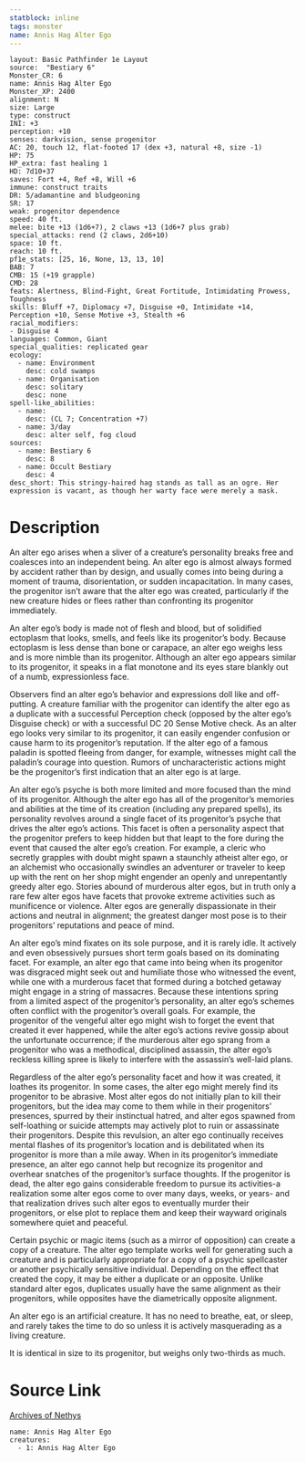 ```yaml
---
statblock: inline
tags: monster
name: Annis Hag Alter Ego
---
```

```statblock
layout: Basic Pathfinder 1e Layout
source:  "Bestiary 6"
Monster_CR: 6
name: Annis Hag Alter Ego
Monster_XP: 2400
alignment: N
size: Large
type: construct
INI: +3
perception: +10
senses: darkvision, sense progenitor
AC: 20, touch 12, flat-footed 17 (dex +3, natural +8, size -1)
HP: 75
HP_extra: fast healing 1
HD: 7d10+37
saves: Fort +4, Ref +8, Will +6
immune: construct traits
DR: 5/adamantine and bludgeoning
SR: 17
weak: progenitor dependence
speed: 40 ft.
melee: bite +13 (1d6+7), 2 claws +13 (1d6+7 plus grab)
special_attacks: rend (2 claws, 2d6+10)
space: 10 ft.
reach: 10 ft.
pf1e_stats: [25, 16, None, 13, 13, 10]
BAB: 7
CMB: 15 (+19 grapple)
CMD: 28
feats: Alertness, Blind-Fight, Great Fortitude, Intimidating Prowess, Toughness
skills: Bluff +7, Diplomacy +7, Disguise +0, Intimidate +14, Perception +10, Sense Motive +3, Stealth +6
racial_modifiers:
- Disguise 4
languages: Common, Giant
special_qualities: replicated gear
ecology:
  - name: Environment
    desc: cold swamps
  - name: Organisation
    desc: solitary
    desc: none
spell-like_abilities:
  - name:
    desc: (CL 7; Concentration +7)
  - name: 3/day
    desc: alter self, fog cloud
sources:
  - name: Bestiary 6
    desc: 8
  - name: Occult Bestiary
    desc: 4
desc_short: This stringy-haired hag stands as tall as an ogre. Her expression is vacant, as though her warty face were merely a mask.
```
# Description
An alter ego arises when a sliver of a creature’s personality breaks free and coalesces into an independent being. An alter ego is almost always formed by accident rather than by design, and usually comes into being during a moment of trauma, disorientation, or sudden incapacitation. In many cases, the progenitor isn’t aware that the alter ego was created, particularly if the new creature hides or flees rather than confronting its progenitor immediately. 

An alter ego’s body is made not of flesh and blood, but of solidified ectoplasm that looks, smells, and feels like its progenitor’s body. Because ectoplasm is less dense than bone or carapace, an alter ego weighs less and is more nimble than its progenitor. Although an alter ego appears similar to its progenitor, it speaks in a flat monotone and its eyes stare blankly out of a numb, expressionless face. 

Observers find an alter ego’s behavior and expressions doll like and off-putting. A creature familiar with the progenitor can identify the alter ego as a duplicate with a successful Perception check (opposed by the alter ego’s Disguise check) or with a successful DC 20 Sense Motive check. As an alter ego looks very similar to its progenitor, it can easily engender confusion or cause harm to its progenitor’s reputation. If the alter ego of a famous paladin is spotted fleeing from danger, for example, witnesses might call the paladin’s courage into question. Rumors of uncharacteristic actions might be the progenitor’s first indication that an alter ego is at large. 

An alter ego’s psyche is both more limited and more focused than the mind of its progenitor. Although the alter ego has all of the progenitor’s memories and abilities at the time of its creation (including any prepared spells), its personality revolves around a single facet of its progenitor’s psyche that drives the alter ego’s actions. This facet is often a personality aspect that the progenitor prefers to keep hidden but that leapt to the fore during the event that caused the alter ego’s creation. For example, a cleric who secretly grapples with doubt might spawn a staunchly atheist alter ego, or an alchemist who occasionally swindles an adventurer or traveler to keep up with the rent on her shop might engender an openly and unrepentantly greedy alter ego. Stories abound of murderous alter egos, but in truth only a rare few alter egos have facets that provoke extreme activities such as munificence or violence. Alter egos are generally dispassionate in their actions and neutral in alignment; the greatest danger most pose is to their progenitors’ reputations and peace of mind. 

An alter ego’s mind fixates on its sole purpose, and it is rarely idle. It actively and even obsessively pursues short term goals based on its dominating facet. For example, an alter ego that came into being when its progenitor was disgraced might seek out and humiliate those who witnessed the event, while one with a murderous facet that formed during a botched getaway might engage in a string of massacres. Because these intentions spring from a limited aspect of the progenitor’s personality, an alter ego’s schemes often conflict with the progenitor’s overall goals. For example, the progenitor of the vengeful alter ego might wish to forget the event that created it ever happened, while the alter ego’s actions revive gossip about the unfortunate occurrence; if the murderous alter ego sprang from a progenitor who was a methodical, disciplined assassin, the alter ego’s reckless killing spree is likely to interfere with the assassin’s well-laid plans. 

Regardless of the alter ego’s personality facet and how it was created, it loathes its progenitor. In some cases, the alter ego might merely find its progenitor to be abrasive. Most alter egos do not initially plan to kill their progenitors, but the idea may come to them while in their progenitors’ presences, spurred by their instinctual hatred, and alter egos spawned from self-loathing or suicide attempts may actively plot to ruin or assassinate their progenitors. Despite this revulsion, an alter ego continually receives mental flashes of its progenitor’s location and is debilitated when its progenitor is more than a mile away. When in its progenitor’s immediate presence, an alter ego cannot help but recognize its progenitor and overhear snatches of the progenitor’s surface thoughts. If the progenitor is dead, the alter ego gains considerable freedom to pursue its activities-a realization some alter egos come to over many days, weeks, or years- and that realization drives such alter egos to eventually murder their progenitors, or else plot to replace them and keep their wayward originals somewhere quiet and peaceful. 

Certain psychic or magic items (such as a mirror of opposition) can create a copy of a creature. The alter ego template works well for generating such a creature and is particularly appropriate for a copy of a psychic spellcaster or another psychically sensitive individual. Depending on the effect that created the copy, it may be either a duplicate or an opposite. Unlike standard alter egos, duplicates usually have the same alignment as their progenitors, while opposites have the diametrically opposite alignment. 

An alter ego is an artificial creature. It has no need to breathe, eat, or sleep, and rarely takes the time to do so unless it is actively masquerading as a living creature. 

It is identical in size to its progenitor, but weighs only two-thirds as much.
# Source Link
[Archives of Nethys](https://aonprd.com/MonsterDisplay.aspx?ItemName=Annis%20Hag%20Alter%20Ego)
```encounter-table
name: Annis Hag Alter Ego
creatures:
  - 1: Annis Hag Alter Ego
```
